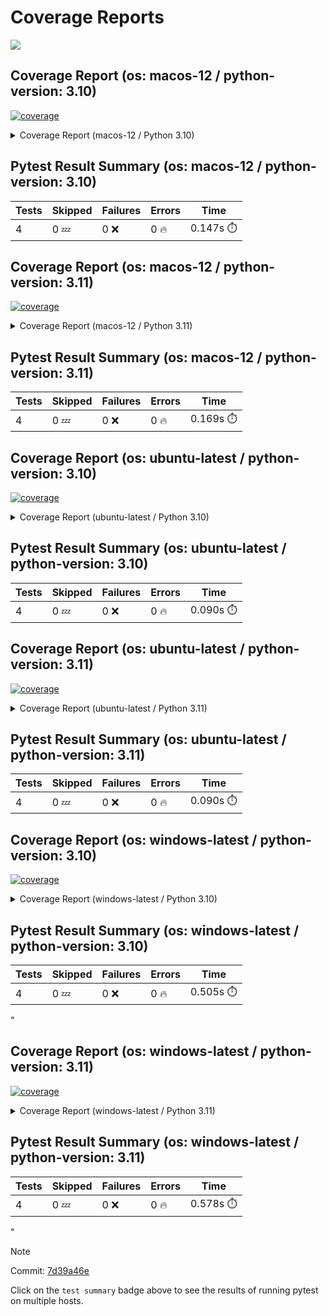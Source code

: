 # Coverage Reports
[![](https://github.com/7rikazhexde/trial-test/actions/workflows/test_branch.yml/badge.svg)](https://github.com/7rikazhexde/trial-test/actions/workflows/test_branch.yml)

## Coverage Report (os: macos-12 / python-version: 3.10)
<a href="https://github.com/7rikazhexde/trial-test/blob/7d39a46e169dfea45d0632b5c5ed32b87af62e0c/README.md"><img alt="coverage" src="https://img.shields.io/badge/coverage-100%25-brightgreen.svg" /></a><details><summary>Coverage Report (macos-12 / Python 3.10) </summary><table><tr><th>File</th><th>Stmts</th><th>Miss</th><th>Cover</th><th>Missing</th></tr><tbody><tr><td><a href="https://github.com/7rikazhexde/trial-test/blob/7d39a46e169dfea45d0632b5c5ed32b87af62e0c/__init__.py">\_\_init\_\_.py</a></td><td>0</td><td>0</td><td>100%</td><td>&nbsp;</td></tr><tr><td><a href="https://github.com/7rikazhexde/trial-test/blob/7d39a46e169dfea45d0632b5c5ed32b87af62e0c/operations.py">operations.py</a></td><td>9</td><td>0</td><td>100%</td><td>&nbsp;</td></tr><tr><td><b>TOTAL</b></td><td><b>9</b></td><td><b>0</b></td><td><b>100%</b></td><td>&nbsp;</td></tr></tbody></table></details>

## Pytest Result Summary (os: macos-12 / python-version: 3.10)
| Tests | Skipped | Failures | Errors | Time |
| ----- | ------- | -------- | -------- | ------------------ |
| 4 | 0 :zzz: | 0 :x: | 0 :fire: | 0.147s :stopwatch: |


## Coverage Report (os: macos-12 / python-version: 3.11)
<a href="https://github.com/7rikazhexde/trial-test/blob/7d39a46e169dfea45d0632b5c5ed32b87af62e0c/README.md"><img alt="coverage" src="https://img.shields.io/badge/coverage-100%25-brightgreen.svg" /></a><details><summary>Coverage Report (macos-12 / Python 3.11) </summary><table><tr><th>File</th><th>Stmts</th><th>Miss</th><th>Cover</th><th>Missing</th></tr><tbody><tr><td><a href="https://github.com/7rikazhexde/trial-test/blob/7d39a46e169dfea45d0632b5c5ed32b87af62e0c/__init__.py">\_\_init\_\_.py</a></td><td>0</td><td>0</td><td>100%</td><td>&nbsp;</td></tr><tr><td><a href="https://github.com/7rikazhexde/trial-test/blob/7d39a46e169dfea45d0632b5c5ed32b87af62e0c/operations.py">operations.py</a></td><td>9</td><td>0</td><td>100%</td><td>&nbsp;</td></tr><tr><td><b>TOTAL</b></td><td><b>9</b></td><td><b>0</b></td><td><b>100%</b></td><td>&nbsp;</td></tr></tbody></table></details>

## Pytest Result Summary (os: macos-12 / python-version: 3.11)
| Tests | Skipped | Failures | Errors | Time |
| ----- | ------- | -------- | -------- | ------------------ |
| 4 | 0 :zzz: | 0 :x: | 0 :fire: | 0.169s :stopwatch: |


## Coverage Report (os: ubuntu-latest / python-version: 3.10)
<a href="https://github.com/7rikazhexde/trial-test/blob/7d39a46e169dfea45d0632b5c5ed32b87af62e0c/README.md"><img alt="coverage" src="https://img.shields.io/badge/coverage-100%25-brightgreen.svg" /></a><details><summary>Coverage Report (ubuntu-latest / Python 3.10) </summary><table><tr><th>File</th><th>Stmts</th><th>Miss</th><th>Cover</th><th>Missing</th></tr><tbody><tr><td><a href="https://github.com/7rikazhexde/trial-test/blob/7d39a46e169dfea45d0632b5c5ed32b87af62e0c/__init__.py">\_\_init\_\_.py</a></td><td>0</td><td>0</td><td>100%</td><td>&nbsp;</td></tr><tr><td><a href="https://github.com/7rikazhexde/trial-test/blob/7d39a46e169dfea45d0632b5c5ed32b87af62e0c/operations.py">operations.py</a></td><td>9</td><td>0</td><td>100%</td><td>&nbsp;</td></tr><tr><td><b>TOTAL</b></td><td><b>9</b></td><td><b>0</b></td><td><b>100%</b></td><td>&nbsp;</td></tr></tbody></table></details>

## Pytest Result Summary (os: ubuntu-latest / python-version: 3.10)
| Tests | Skipped | Failures | Errors | Time |
| ----- | ------- | -------- | -------- | ------------------ |
| 4 | 0 :zzz: | 0 :x: | 0 :fire: | 0.090s :stopwatch: |


## Coverage Report (os: ubuntu-latest / python-version: 3.11)
<a href="https://github.com/7rikazhexde/trial-test/blob/7d39a46e169dfea45d0632b5c5ed32b87af62e0c/README.md"><img alt="coverage" src="https://img.shields.io/badge/coverage-100%25-brightgreen.svg" /></a><details><summary>Coverage Report (ubuntu-latest / Python 3.11) </summary><table><tr><th>File</th><th>Stmts</th><th>Miss</th><th>Cover</th><th>Missing</th></tr><tbody><tr><td><a href="https://github.com/7rikazhexde/trial-test/blob/7d39a46e169dfea45d0632b5c5ed32b87af62e0c/__init__.py">\_\_init\_\_.py</a></td><td>0</td><td>0</td><td>100%</td><td>&nbsp;</td></tr><tr><td><a href="https://github.com/7rikazhexde/trial-test/blob/7d39a46e169dfea45d0632b5c5ed32b87af62e0c/operations.py">operations.py</a></td><td>9</td><td>0</td><td>100%</td><td>&nbsp;</td></tr><tr><td><b>TOTAL</b></td><td><b>9</b></td><td><b>0</b></td><td><b>100%</b></td><td>&nbsp;</td></tr></tbody></table></details>

## Pytest Result Summary (os: ubuntu-latest / python-version: 3.11)
| Tests | Skipped | Failures | Errors | Time |
| ----- | ------- | -------- | -------- | ------------------ |
| 4 | 0 :zzz: | 0 :x: | 0 :fire: | 0.090s :stopwatch: |


## Coverage Report (os: windows-latest / python-version: 3.10)
<a href="https://github.com/7rikazhexde/trial-test/blob/7d39a46e169dfea45d0632b5c5ed32b87af62e0c/README.md"><img alt="coverage" src="https://img.shields.io/badge/coverage-100%25-brightgreen.svg" /></a><details><summary>Coverage Report (windows-latest / Python 3.10) </summary><table><tr><th>File</th><th>Stmts</th><th>Miss</th><th>Cover</th><th>Missing</th></tr><tbody><tr><td><a href="https://github.com/7rikazhexde/trial-test/blob/7d39a46e169dfea45d0632b5c5ed32b87af62e0c/__init__.py">\_\_init\_\_.py</a></td><td>0</td><td>0</td><td>100%</td><td>&nbsp;</td></tr><tr><td><a href="https://github.com/7rikazhexde/trial-test/blob/7d39a46e169dfea45d0632b5c5ed32b87af62e0c/operations.py">operations.py</a></td><td>9</td><td>0</td><td>100%</td><td>&nbsp;</td></tr><tr><td><b>TOTAL</b></td><td><b>9</b></td><td><b>0</b></td><td><b>100%</b></td><td>&nbsp;</td></tr></tbody></table></details>

## Pytest Result Summary (os: windows-latest / python-version: 3.10)
| Tests | Skipped | Failures | Errors | Time |
| ----- | ------- | -------- | -------- | ------------------ |
| 4 | 0 :zzz: | 0 :x: | 0 :fire: | 0.505s :stopwatch: |
"

## Coverage Report (os: windows-latest / python-version: 3.11)
<a href="https://github.com/7rikazhexde/trial-test/blob/7d39a46e169dfea45d0632b5c5ed32b87af62e0c/README.md"><img alt="coverage" src="https://img.shields.io/badge/coverage-100%25-brightgreen.svg" /></a><details><summary>Coverage Report (windows-latest / Python 3.11) </summary><table><tr><th>File</th><th>Stmts</th><th>Miss</th><th>Cover</th><th>Missing</th></tr><tbody><tr><td><a href="https://github.com/7rikazhexde/trial-test/blob/7d39a46e169dfea45d0632b5c5ed32b87af62e0c/__init__.py">\_\_init\_\_.py</a></td><td>0</td><td>0</td><td>100%</td><td>&nbsp;</td></tr><tr><td><a href="https://github.com/7rikazhexde/trial-test/blob/7d39a46e169dfea45d0632b5c5ed32b87af62e0c/operations.py">operations.py</a></td><td>9</td><td>0</td><td>100%</td><td>&nbsp;</td></tr><tr><td><b>TOTAL</b></td><td><b>9</b></td><td><b>0</b></td><td><b>100%</b></td><td>&nbsp;</td></tr></tbody></table></details>

## Pytest Result Summary (os: windows-latest / python-version: 3.11)
| Tests | Skipped | Failures | Errors | Time |
| ----- | ------- | -------- | -------- | ------------------ |
| 4 | 0 :zzz: | 0 :x: | 0 :fire: | 0.578s :stopwatch: |
"

> [!Note]
> 
> Commit: [7d39a46e](https://github.com/7rikazhexde/trial-test/tree/7d39a46e)
> 
> Click on the `test summary` badge above to see the results of running pytest on multiple hosts.
